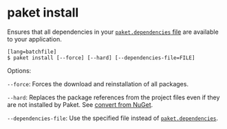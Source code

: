 # paket install

Ensures that all dependencies in your [`paket.dependencies` file](dependencies_file.html) are available to your application.

    [lang=batchfile]
    $ paket install [--force] [--hard] [--dependencies-file=FILE]

Options:

  `--force`: Forces the download and reinstallation of all packages.

  `--hard`: Replaces the package references from the project files even if they are not installed by Paket. See [convert from NuGet](convert_from_nuget.html).

  `--dependencies-file`: Use the specified file instead of [`paket.dependencies`](dependencies_file.html).
